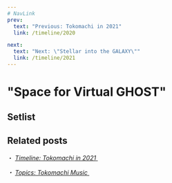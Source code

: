 ```yaml
---
# NavLink
prev:
  text: "Previous: Tokomachi in 2021"
  link: /timeline/2020

next:
  text: "Next: \"Stellar into the GALAXY\""
  link: /timeline/2021
---
```


# "Space for Virtual GHOST"

## Setlist

## Related posts

・ [<i class="fa-solid fa-calendar-days" /> *Timeline: Tokomachi in 2021* ](/timeline/2021/) &nbsp; <i class="fa-solid fa-arrow-right-from-bracket"></i>

・ [<i class="fa-solid fa-microphone-lines" /> *Topics: Tokomachi Music* ](/topics/music/) &nbsp; <i class="fa-solid fa-arrow-right-from-bracket"></i>

<!-- FontAwesome Script -->

<link rel="stylesheet" href="https://cdn.jsdelivr.net/npm/@fortawesome/fontawesome-free@6.0.0/css/all.min.css" crossorigin="anonymous">